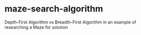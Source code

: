# maze-search-algorithm

Depth-First Algorithm vs Breadth-First Algorithm in an example of researching a Maze for solution
